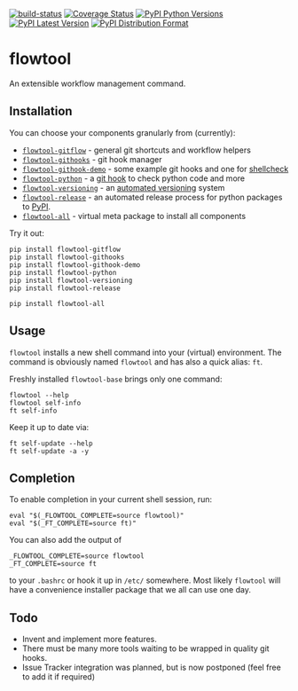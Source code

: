 [![build-status](https://travis-ci.org/isnok/py-flowlib.svg?branch=master)](https://travis-ci.org/isnok/py-flowlib)
[![Coverage Status](https://coveralls.io/repos/github/isnok/py-flowlib/badge.svg?branch=master)](https://coveralls.io/github/isnok/py-flowlib?branch=master)
[![PyPI Python Versions](https://img.shields.io/pypi/pyversions/flowtool-all.svg)](https://pypi.python.org/pypi/flowtool-all)
[![PyPI Latest Version](https://img.shields.io/pypi/v/flowtool-all.svg)](https://pypi.python.org/pypi/flowtool-all)
[![PyPI Distribution Format](https://img.shields.io/pypi/format/flowtool-all.svg)](https://pypi.python.org/pypi/flowtool-all)


# flowtool

An extensible workflow management command.

## Installation

You can choose your components granularly from (currently):

* [`flowtool-gitflow`](https://github.com/isnok/py-flowlib/tree/master/gitflow) - general git shortcuts and workflow helpers
* [`flowtool-githooks`](https://github.com/isnok/py-flowlib/tree/master/githooks) - git hook manager
* [`flowtool-githook-demo`](https://github.com/isnok/py-flowlib/tree/master/hooks-demo) - some example git hooks and one for [shellcheck](https://github.com/koalaman/shellcheck)
* [`flowtool-python`](https://github.com/isnok/py-flowlib/tree/master/pythonic) - a [git hook](https://github.com/isnok/py-flowlib/tree/master/pythonic/flowtool_python/hooks) to check python code and more
* [`flowtool-versioning`](https://github.com/isnok/py-flowlib/tree/master/versioning) - an [automated versioning](https://github.com/isnok/py-flowlib/tree/master/versioning) system
* [`flowtool-release`](https://github.com/isnok/py-flowlib/tree/master/release) - an automated release process for python packages to [PyPI](http://pypi.python.org).
* [`flowtool-all`](https://github.com/isnok/py-flowlib/tree/master/meta) - virtual meta package to install all components

Try it out:

```shell
pip install flowtool-gitflow
pip install flowtool-githooks
pip install flowtool-githook-demo
pip install flowtool-python
pip install flowtool-versioning
pip install flowtool-release

pip install flowtool-all
```

## Usage

`flowtool` installs a new shell command into your (virtual) environment.
The command is obviously named `flowtool` and has also a quick alias: `ft`.

Freshly installed `flowtool-base` brings only one command:
```shell
flowtool --help
flowtool self-info
ft self-info
```

Keep it up to date via:

```shell
ft self-update --help
ft self-update -a -y
```

## Completion

To enable completion in your current shell session, run:

```shell
eval "$(_FLOWTOOL_COMPLETE=source flowtool)"
eval "$(_FT_COMPLETE=source ft)"
```

You can also add the output of
```shell
_FLOWTOOL_COMPLETE=source flowtool
_FT_COMPLETE=source ft
```
to your `.bashrc` or hook it up in `/etc/` somewhere.
Most likely `flowtool` will have a convenience installer
package that we all can use one day.

## Todo

* Invent and implement more features.
* There must be many more tools waiting to be wrapped in quality git hooks.
* Issue Tracker integration was planned, but is now postponed (feel free to add it if required)
